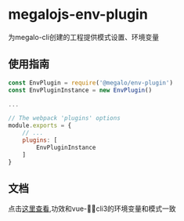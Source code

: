 # megalojs-env-plugin
为megalo-cli创建的工程提供模式设置、环境变量

## 使用指南

```js
const EnvPlugin = require('@megalo/env-plugin')
const EnvPluginInstance = new EnvPlugin()

...

// The webpack 'plugins' options
module.exports = {
    // ...
    plugins: [
        EnvPluginInstance
    ]
}
```

## 文档

点击[这里查看](https://cli.vuejs.org/zh/guide/mode-and-env.html#%E6%A8%A1%E5%BC%8F),功效和vue-cli3的环境变量和模式一致
